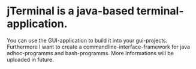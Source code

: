 # jTerminal is a java-based terminal-application.
You can use the GUI-application to build it into your gui-projects.
Furthermore I want to create a commandline-interface-framework for java adhoc-programms and bash-programms. 
More Informations will be uploaded in future.
